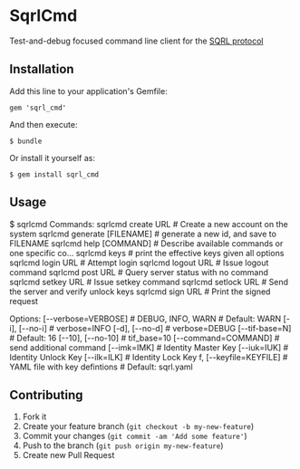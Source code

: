 # SqrlCmd

Test-and-debug focused command line client for the [SQRL protocol](https://www.grc.com/sqrl/sqrl.htm)

## Installation

Add this line to your application's Gemfile:

    gem 'sqrl_cmd'

And then execute:

    $ bundle

Or install it yourself as:

    $ gem install sqrl_cmd

## Usage

$ sqrlcmd
Commands:
  sqrlcmd create URL           # Create a new account on the system
  sqrlcmd generate [FILENAME]  # generate a new id, and save to FILENAME
  sqrlcmd help [COMMAND]       # Describe available commands or one specific co...
  sqrlcmd keys                 # print the effective keys given all options
  sqrlcmd login URL            # Attempt login
  sqrlcmd logout URL           # Issue logout command
  sqrlcmd post URL             # Query server status with no command
  sqrlcmd setkey URL           # Issue setkey command
  sqrlcmd setlock URL          # Send the server and verify unlock keys
  sqrlcmd sign URL             # Print the signed request

Options:
      [--verbose=VERBOSE]  # DEBUG, INFO, WARN
                           # Default: WARN
      [-i], [--no-i]       # verbose=INFO
      [-d], [--no-d]       # verbose=DEBUG
      [--tif-base=N]       
                           # Default: 16
      [--10], [--no-10]    # tif_base=10
      [--command=COMMAND]  # send additional command
      [--imk=IMK]          # Identity Master Key
      [--iuk=IUK]          # Identity Unlock Key
      [--ilk=ILK]          # Identity Lock Key
  f, [--keyfile=KEYFILE]   # YAML file with key defintions
                           # Default: sqrl.yaml

## Contributing

1. Fork it
2. Create your feature branch (`git checkout -b my-new-feature`)
3. Commit your changes (`git commit -am 'Add some feature'`)
4. Push to the branch (`git push origin my-new-feature`)
5. Create new Pull Request
